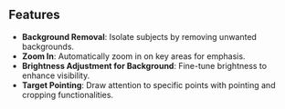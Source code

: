 ## Features

- **Background Removal**: Isolate subjects by removing unwanted backgrounds.
- **Zoom In**: Automatically zoom in on key areas for emphasis.
- **Brightness Adjustment for Background**: Fine-tune brightness to enhance visibility.
- **Target Pointing**: Draw attention to specific points with pointing and cropping functionalities.
